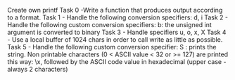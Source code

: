 Create own printf
Task 0 -Write a function that produces output according to a format.
Task 1 - Handle the following conversion specifiers: d, i
Task 2 - Handle the following custom conversion specifiers: b: the unsigned int argument is converted to binary
Task 3 - Handle specifiers u, o, x, X
Task 4 - Use a local buffer of 1024 chars in order to call write as little as possible.
Task 5 - Handle the following custom conversion specifier: S : prints the string.
Non printable characters (0 < ASCII value < 32 or >= 127) are printed this way: \x, followed by the ASCII code value in hexadecimal (upper case - always 2 characters)
